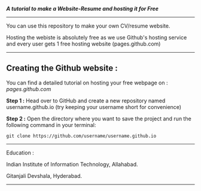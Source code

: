 ***A tutorial to make a Website-Resume and hosting it for Free***

___

You can use this repository to make your own CV/resume website.

Hosting the webiste is absolutely free as we use Github's hosting service and every user gets 1 free hosting website (pages.github.com)

___

 ## Creating the Github website : 

You can find a detailed tutorial on hosting your free webpage on : *pages.github.com*

**Step 1 :** 
Head over to GitHub and create a new repository named username.github.io (try keeping your username short for convenience)

**Step 2 :**
Open the directory where you want to save the project and run the following command in your terminal: 

```git clone https://github.com/username/username.github.io```

___
Education : 

Indian Institute of Information Technology, Allahabad.

Gitanjali Devshala, Hyderabad.
___


